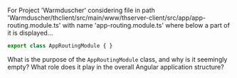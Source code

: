 For Project 'Warmduscher' considering file in path 'Warmduscher/thclient/src/main/www/thserver-client/src/app/app-routing.module.ts' with name 'app-routing.module.ts' where below a part of it is displayed... 

```typescript
export class AppRoutingModule { }
```

What is the purpose of the `AppRoutingModule` class, and why is it seemingly empty? What role does it play in the overall Angular application structure?
